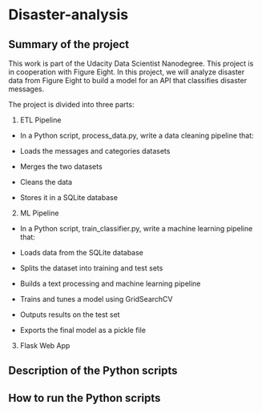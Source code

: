 # Disaster-analysis

## Summary of the project 
This work is part of the Udacity Data Scientist Nanodegree. This project is in cooperation with Figure Eight. In this project, we will analyze disaster data from Figure Eight to build a model for an API that classifies disaster messages.

The project is divided into three parts:

1. ETL Pipeline

- In a Python script, process_data.py, write a data cleaning pipeline that:

- Loads the messages and categories datasets
- Merges the two datasets
- Cleans the data
- Stores it in a SQLite database

2. ML Pipeline

- In a Python script, train_classifier.py, write a machine learning pipeline that:

- Loads data from the SQLite database
- Splits the dataset into training and test sets
- Builds a text processing and machine learning pipeline
- Trains and tunes a model using GridSearchCV
- Outputs results on the test set
- Exports the final model as a pickle file

3. Flask Web App

## Description of the Python scripts



## How to run the Python scripts





